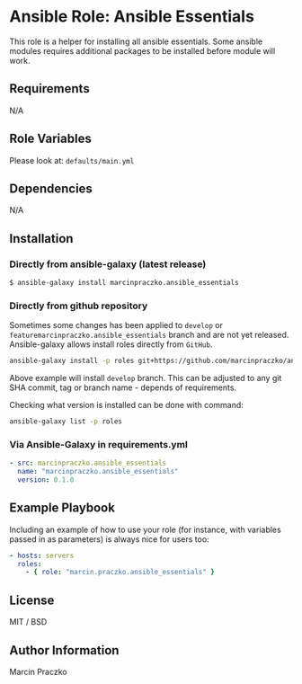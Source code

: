 # Ansible Role: Ansible Essentials

This role is a helper for installing all ansible essentials.
Some ansible modules requires additional packages to be installed before module will work.


## Requirements

N/A


## Role Variables

Please look at: ``defaults/main.yml``
 

## Dependencies

N/A


## Installation

### Directly from ansible-galaxy (latest release)

```bash
$ ansible-galaxy install marcinpraczko.ansible_essentials
```

### Directly from github repository

Sometimes some changes has been applied to ``develop`` or ``featuremarcinpraczko.ansible_essentials`` branch and are not yet released.
Ansible-galaxy allows install roles directly from ``GitHub``.

```bash
ansible-galaxy install -p roles git+https://github.com/marcinpraczko/ansible-role-ansible_essentials.git,develop
```

Above example will install ``develop`` branch. This can be adjusted to any git SHA commit, tag or branch
name - depends of requirements.

Checking what version is installed can be done with command:
```bash
ansible-galaxy list -p roles
```


### Via Ansible-Galaxy in requirements.yml

```yaml
- src: marcinpraczko.ansible_essentials
  name: "marcinpraczko.ansible_essentials"
  version: 0.1.0
```

## Example Playbook

Including an example of how to use your role (for instance, with variables passed in as parameters) is always nice for users too:

```yaml
- hosts: servers
  roles:
    - { role: "marcin.praczko.ansible_essentials" }
```


## License

MIT / BSD


## Author Information

Marcin Praczko
